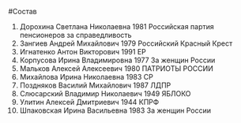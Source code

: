 #Состав
1. Дорохина Светлана Николаевна 1981 Российская партия пенсионеров за справедливость
2. Зангиев Андрей Михайлович 1979 Российский Красный Крест
3. Игнатенко Антон Викторович 1991 ЕР
4. Корпусова Ирина Владимировна 1977 За женщин России
5. Мальков Алексей Алексеевич 1980 ПАТРИОТЫ РОССИИ
6. Михайлова Ирина Николаевна 1983 СР
7. Поздняков Василий Михайлович 1987 ЛДПР
8. Слюсарский Владимир Николаевич 1949 ЯБЛОКО
9. Улитин Алексей Дмитриевич 1944 КПРФ
10. Шпаковская Ирина Васильевна 1983 За женщин России
